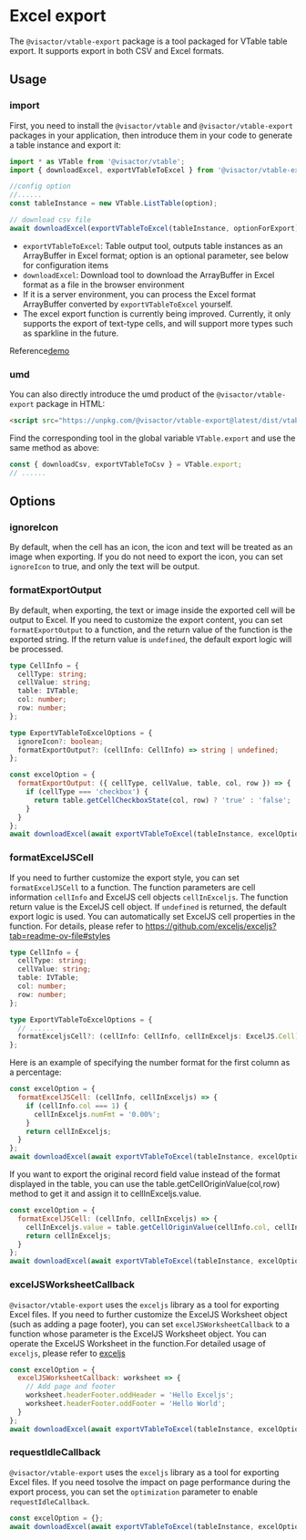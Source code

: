 # Excel export

The `@visactor/vtable-export` package is a tool packaged for VTable table export. It supports export in both CSV and Excel formats.

## Usage

### import

First, you need to install the `@visactor/vtable` and `@visactor/vtable-export` packages in your application, then introduce them in your code to generate a table instance and export it:

```js
import * as VTable from '@visactor/vtable';
import { downloadExcel, exportVTableToExcel } from '@visactor/vtable-export';

//config option
//......
const tableInstance = new VTable.ListTable(option);

// download csv file
await downloadExcel(exportVTableToExcel(tableInstance, optionForExport), 'export-csv');
```

- `exportVTableToExcel`: Table output tool, outputs table instances as an ArrayBuffer in Excel format; option is an optional parameter, see below for configuration items
- `downloadExcel`: Download tool to download the ArrayBuffer in Excel format as a file in the browser environment
- If it is a server environment, you can process the Excel format ArrayBuffer converted by `exportVTableToExcel` yourself.
- The excel export function is currently being improved. Currently, it only supports the export of text-type cells, and will support more types such as sparkline in the future.

Reference[demo](../../demo/export/table-export)

### umd

You can also directly introduce the umd product of the `@visactor/vtable-export` package in HTML:

```html
<script src="https://unpkg.com/@visactor/vtable-export@latest/dist/vtable-export.js"></script>
```

Find the corresponding tool in the global variable `VTable.export` and use the same method as above:

```js
const { downloadCsv, exportVTableToCsv } = VTable.export;
// ......
```

## Options

### ignoreIcon

By default, when the cell has an icon, the icon and text will be treated as an image when exporting. If you do not need to export the icon, you can set `ignoreIcon` to true, and only the text will be output.

### formatExportOutput

By default, when exporting, the text or image inside the exported cell will be output to Excel. If you need to customize the export content, you can set `formatExportOutput` to a function, and the return value of the function is the exported string. If the return value is `undefined`, the default export logic will be processed.

```ts
type CellInfo = {
  cellType: string;
  cellValue: string;
  table: IVTable;
  col: number;
  row: number;
};

type ExportVTableToExcelOptions = {
  ignoreIcon?: boolean;
  formatExportOutput?: (cellInfo: CellInfo) => string | undefined;
};
```

```js
const excelOption = {
  formatExportOutput: ({ cellType, cellValue, table, col, row }) => {
    if (cellType === 'checkbox') {
      return table.getCellCheckboxState(col, row) ? 'true' : 'false';
    }
  }
};
await downloadExcel(await exportVTableToExcel(tableInstance, excelOption));
```

### formatExcelJSCell

If you need to further customize the export style, you can set `formatExcelJSCell` to a function. The function parameters are cell information `cellInfo` and ExcelJS cell objects `cellInExceljs`. The function return value is the ExcelJS cell object. If `undefined` is returned, the default export logic is used. You can automatically set ExcelJS cell properties in the function. For details, please refer to https://github.com/exceljs/exceljs?tab=readme-ov-file#styles

```ts
type CellInfo = {
  cellType: string;
  cellValue: string;
  table: IVTable;
  col: number;
  row: number;
};

type ExportVTableToExcelOptions = {
  // ......
  formatExceljsCell?: (cellInfo: CellInfo, cellInExceljs: ExcelJS.Cell) => ExcelJS.Cell;
};
```

Here is an example of specifying the number format for the first column as a percentage:

```js
const excelOption = {
  formatExcelJSCell: (cellInfo, cellInExceljs) => {
    if (cellInfo.col === 1) {
      cellInExceljs.numFmt = '0.00%';
    }
    return cellInExceljs;
  }
};
await downloadExcel(await exportVTableToExcel(tableInstance, excelOption));
```

If you want to export the original record field value instead of the format displayed in the table, you can use the table.getCellOriginValue(col,row) method to get it and assign it to cellInExceljs.value.

```js
const excelOption = {
  formatExcelJSCell: (cellInfo, cellInExceljs) => {
    cellInExceljs.value = table.getCellOriginValue(cellInfo.col, cellInfo.row);
    return cellInExceljs;
  }
};
await downloadExcel(await exportVTableToExcel(tableInstance, excelOption));
```

### excelJSWorksheetCallback

`@visactor/vtable-export` uses the `exceljs` library as a tool for exporting Excel files. If you need to further customize the ExcelJS Worksheet object (such as adding a page footer), you can set `excelJSWorksheetCallback` to a function whose parameter is the ExcelJS Worksheet object. You can operate the ExcelJS Worksheet in the function.For detailed usage of `exceljs`, please refer to [exceljs](https://github.com/exceljs/exceljs/blob/master/README.md)

```js
const excelOption = {
  excelJSWorksheetCallback: worksheet => {
    // Add page and footer
    worksheet.headerFooter.oddHeader = 'Hello Exceljs';
    worksheet.headerFooter.oddFooter = 'Hello World';
  }
};
await downloadExcel(await exportVTableToExcel(tableInstance, excelOption));
```

### requestIdleCallback

`@visactor/vtable-export` uses the `exceljs` library as a tool for exporting Excel files. If you need tosolve the impact on page performance during the export process, you can set the `optimization` parameter to enable `requestIdleCallback`.

```js
const excelOption = {};
await downloadExcel(await exportVTableToExcel(tableInstance, excelOption， true));
```
